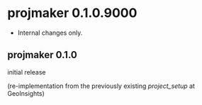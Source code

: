# projmaker 0.1.0.9000

- Internal changes only.


## projmaker 0.1.0

initial release

(re-implementation from the previously existing *project_setup* at GeoInsights)


